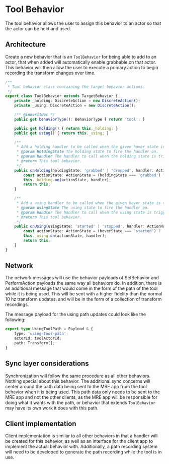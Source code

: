 #  Tool Behavior

The tool behavior allows the user to assign this behavior to an actor so that the actor can be held and
used.

## Architecture

Create a new behavior that is an `ToolBehavior` for being able to add to an actor, that when added will
automatically enable grabbable on that actor.  This behavior will then allow the user to execute a primary 
action to begin recording the transform changes over time.

``` ts
/**
 * Tool behavior class containing the target behavior actions.
 */
export class ToolBehavior extends TargetBehavior {
	private _holding: DiscreteAction = new DiscreteAction();
	private _using: DiscreteAction = new DiscreteAction();

	/** @inheritdoc */
	public get behaviorType(): BehaviorType { return 'tool'; }

	public get holding() { return this._holding; }
	public get using() { return this._using; }

	/**
	 * Add a holding handler to be called when the given hover state is triggered.
	 * @param holdingState The holding state to fire the handler on.
	 * @param handler The handler to call when the holding state is triggered.
	 * @return This tool behavior.
	 */
	public onHolding(holdingState: 'grabbed' | 'dropped', handler: ActionHandler): this {
		const actionState: ActionState = (holdingState === 'grabbed') ? 'started' : 'stopped';
		this._holding.on(actionState, handler);
		return this;
	}

	/**
	 * Add a using handler to be called when the given hover state is triggered.
	 * @param usingState The using state to fire the handler on.
	 * @param handler The handler to call when the using state is triggered.
	 * @return This tool behavior.
	 */
	public onUsing(usingState: 'started' | 'stopped', handler: ActionHandler): this {
		const actionState: ActionState = (hoverState === 'started') ? 'started' : 'stopped';
		this._using.on(actionState, handler);
		return this;
	}
}
```

## Network

The network messages will use the behavior payloads of SetBehavior and PerformAction payloads the same way all
behaviors do.  In addition, there is an additional message that would come in the form of the path of the tool
while it is being used.  This will be sent with a higher fidelity than the normal 10 hz transform updates, and 
will be in the form of a collection of transform recordings.

The message payload for the using path updates could look like the following:

``` ts
export type UsingToolPath = Payload & {
	type: 'using-tool-path';
	actorId: toolActorId;
	path: Transform[];
}
```

## Sync layer considerations

Synchronization will follow the same procedure as all other behaviors.  Nothing special about this behavior.
The additional sync concerns will center around the path data being sent to the MRE app from the tool behavior
when it is being used.  This path data only needs to be sent to the MRE app and not the other clients, as the
MRE app will be responsible for doing what it wants with the path, or behavior that extends `ToolBehavior` may 
have its own work it does with this path.

## Client implementation

Client implementation is similar to all other behaviors in that a handler will be created for this behavior, as 
well as an interface for the client app to implement the actual behavior with.  Additionally, a path recording 
system will need to be developed to generate the path recording while the tool is in use.